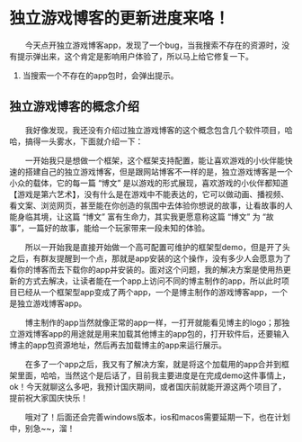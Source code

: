 # 独立游戏博客的更新进度来咯！

&emsp;&emsp;今天点开独立游戏博客app，发现了一个bug，当我搜索不存在的资源时，没有提示弹出来，这个肯定是影响用户体验了，所以马上给它修复一下。

1. 当搜索一个不存在的app包时，会弹出提示。

## 独立游戏博客的概念介绍

&emsp;&emsp;我好像发现，我还没有介绍过独立游戏博客的这个概念包含几个软件项目，哈哈，搞得一头雾水，下面就介绍一下：

&emsp;&emsp;一开始我只是想做一个框架，这个框架支持配置，能让喜欢游戏的小伙伴能快速的搭建自己的独立游戏博客，但是跟网站博客不一样的是，独立游戏博客是一个小众的载体，它的每一篇 “博文” 是以游戏的形式展现，喜欢游戏的小伙伴都知道【游戏是第六艺术】，没有什么是在游戏中不能表达的，它可以做动画、播视频、看文案、浏览网页，甚至能在你创造的氛围中去体验你想说的故事，让看故事的人能身临其境，让这篇 “博文” 富有生命力，其实我更愿意称这篇 “博文” 为 “故事”，一篇好的故事，能给一个玩家带来一段未知的体验。

&emsp;&emsp;所以一开始我是直接开始做一个高可配置可维护的框架型demo，但是开了头之后，有群友提醒到一个点，那就是app安装的这个操作，没有多少人会愿意为了看你的博客而去下载你的app并安装的。面对这个问题，我的解决方案是使用热更新的方式去解决，让读者能在一个app上访问不同的博主制作的app，所以此时项目已经从一个框架型app变成了两个app，一个是博主制作的游戏博客app，一个是独立游戏博客app。

&emsp;&emsp;博主制作的app当然就像正常的app一样，一打开就能看见博主的logo；那独立游戏博客app的用途就是用来加载其他博主的app包的，打开软件后，还要输入博主的app包资源地址，然后再去加载博主的app来运行展示。

&emsp;&emsp;在多了一个app之后，我又有了解决方案，就是将这个加载用的app合并到框架里面，哈哈，当然这个是后话了，目前我主要进度是在完成demo这件事情上，ok！今天就聊这么多吧，我预计国庆期间，或者国庆前就能开源这两个项目了，提前祝大家国庆快乐！

&emsp;&emsp;哦对了！后面还会完善windows版本，ios和macos需要延期一下，也在计划中，别急~~，溜！
